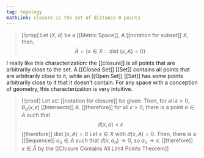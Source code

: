```yaml
---
tag: topology
mathLink: closure is the set of distance 0 points
---
```

>[!prop]
>Let $(X,d)$ be a [[Metric Space]], $A$ [[notation for subset]] $X$, then,
>$$\bar{A}=\{x\in X:\text{ dist }(x,A)=0\}$$

I really like this characterization: the [[closure]] is all points that are arbitrarily close to the set. A [[Closed Set]] [[Set]] contains all points that are arbitrarily close to it, while an [[Open Set]] [[Set]] has some points arbitrarily close to it that it doesn't contain. For any space with a conception of geometry, this characterization is very intuitive.

>[!proof]
>Let $x\in$ [[notation for closure]] be given. Then, for all $\epsilon>0$,  $B_{d}(x,\epsilon)$ [[Intersects]] $A$. [[therefore]] for all $\epsilon>0$, there is a point $a\in A$ such that $$d(x,a)<\epsilon$$
>[[therefore]] $\text{dist }(x, A)=0$
>Let $x\in X$ with $d(x, A)=0$. Then, there is a [[Sequence]] $a_{n}\in A$ such that $d(x,a_{n})\rightarrow0$, so $a_{n}\rightarrow x$. 
>[[therefore]] $x\in \bar{A}$ by the [[Closure Contains All Limit Points Theorem]]

